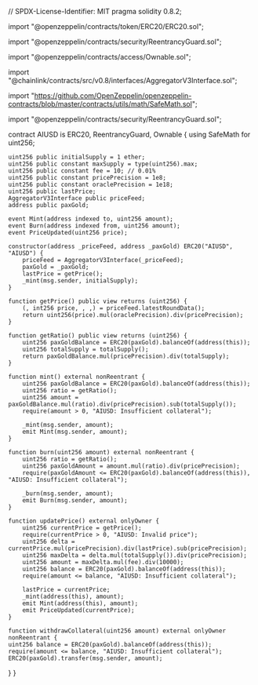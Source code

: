 
// SPDX-License-Identifier: MIT
pragma solidity 0.8.2;

import "@openzeppelin/contracts/token/ERC20/ERC20.sol";

import "@openzeppelin/contracts/security/ReentrancyGuard.sol";

import "@openzeppelin/contracts/access/Ownable.sol";

import "@chainlink/contracts/src/v0.8/interfaces/AggregatorV3Interface.sol";

import "https://github.com/OpenZeppelin/openzeppelin-contracts/blob/master/contracts/utils/math/SafeMath.sol";

import "@openzeppelin/contracts/security/ReentrancyGuard.sol";


contract AIUSD is ERC20, ReentrancyGuard, Ownable {
    using SafeMath for uint256;

    uint256 public initialSupply = 1 ether;
    uint256 public constant maxSupply = type(uint256).max;
    uint256 public constant fee = 10; // 0.01%
    uint256 public constant pricePrecision = 1e8;
    uint256 public constant oraclePrecision = 1e18;
    uint256 public lastPrice;
    AggregatorV3Interface public priceFeed;
    address public paxGold;

    event Mint(address indexed to, uint256 amount);
    event Burn(address indexed from, uint256 amount);
    event PriceUpdated(uint256 price);

    constructor(address _priceFeed, address _paxGold) ERC20("AIUSD", "AIUSD") {
        priceFeed = AggregatorV3Interface(_priceFeed);
        paxGold = _paxGold;
        lastPrice = getPrice();
        _mint(msg.sender, initialSupply);
    }

    function getPrice() public view returns (uint256) {
        (, int256 price, , ,) = priceFeed.latestRoundData();
        return uint256(price).mul(oraclePrecision).div(pricePrecision);
    }

    function getRatio() public view returns (uint256) {
        uint256 paxGoldBalance = ERC20(paxGold).balanceOf(address(this));
        uint256 totalSupply = totalSupply();
        return paxGoldBalance.mul(pricePrecision).div(totalSupply);
    }

    function mint() external nonReentrant {
        uint256 paxGoldBalance = ERC20(paxGold).balanceOf(address(this));
        uint256 ratio = getRatio();
        uint256 amount = paxGoldBalance.mul(ratio).div(pricePrecision).sub(totalSupply());
        require(amount > 0, "AIUSD: Insufficient collateral");

        _mint(msg.sender, amount);
        emit Mint(msg.sender, amount);
    }

    function burn(uint256 amount) external nonReentrant {
        uint256 ratio = getRatio();
        uint256 paxGoldAmount = amount.mul(ratio).div(pricePrecision);
        require(paxGoldAmount <= ERC20(paxGold).balanceOf(address(this)), "AIUSD: Insufficient collateral");

        _burn(msg.sender, amount);
        emit Burn(msg.sender, amount);
    }

    function updatePrice() external onlyOwner {
        uint256 currentPrice = getPrice();
        require(currentPrice > 0, "AIUSD: Invalid price");
        uint256 delta = currentPrice.mul(pricePrecision).div(lastPrice).sub(pricePrecision);
        uint256 maxDelta = delta.mul(totalSupply()).div(pricePrecision);
        uint256 amount = maxDelta.mul(fee).div(10000);
        uint256 balance = ERC20(paxGold).balanceOf(address(this));
        require(amount <= balance, "AIUSD: Insufficient collateral");

        lastPrice = currentPrice;
        _mint(address(this), amount);
        emit Mint(address(this), amount);
        emit PriceUpdated(currentPrice);
    }

    function withdrawCollateral(uint256 amount) external onlyOwner nonReentrant {
    uint256 balance = ERC20(paxGold).balanceOf(address(this));
    require(amount <= balance, "AIUSD: Insufficient collateral");
    ERC20(paxGold).transfer(msg.sender, amount);
  }
}
